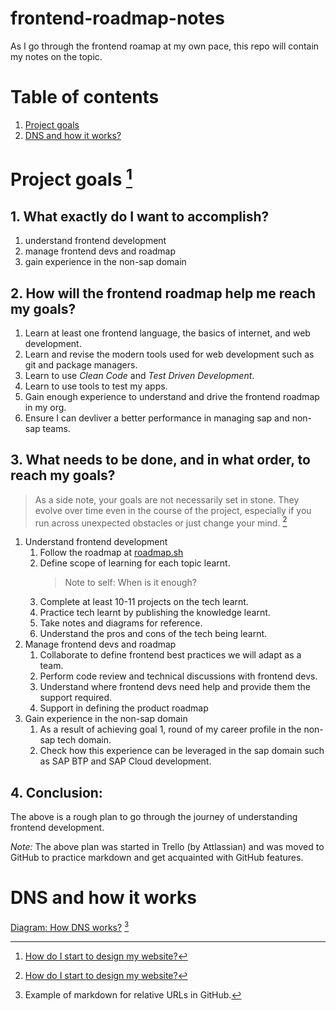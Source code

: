 # frontend-roadmap-notes
As I go through the frontend roamap at my own pace, this repo will contain my notes on the topic. 

# Table of contents
 1. [Project goals](#project-goals-1)
 2. [DNS and how it works?](#dns-and-how-it-works)


# Project goals [^1]

## 1. What exactly do I want to accomplish?
1. understand frontend development
2. manage frontend devs and roadmap
3. gain experience in the non-sap domain

## 2. How will the frontend roadmap help me reach my goals?
1. Learn at least one frontend language, the basics of internet, and web development.
2. Learn and revise the modern tools used for web development such as git and package managers.
3. Learn to use *Clean Code* and *Test Driven Development*.
4. Learn to use tools to test my apps.
5. Gain enough experience to understand and drive the frontend roadmap in my org.
6. Ensure I can devliver a better performance in managing sap and non-sap teams.

## 3. What needs to be done, and in what order, to reach my goals?
> As a side note, your goals are not necessarily set in stone. They evolve over time even in the course of the project, especially if you run across unexpected obstacles or just change your mind. [^1]

1. Understand frontend development
    1. Follow the roadmap at [roadmap.sh](https://roadmap.sh/frontend)
    2. Define scope of learning for each topic learnt. 
        > Note to self: When is it enough?
    3. Complete at least 10-11 projects on the tech learnt. 
    4. Practice tech learnt by publishing the knowledge learnt.
    5. Take notes and diagrams for reference.
    6. Understand the pros and cons of the tech being learnt. 
2. Manage frontend devs and roadmap
    1. Collaborate to define frontend best practices we will adapt as a team.
    2. Perform code review and technical discussions with frontend devs.
    3. Understand where frontend devs need help and provide them the support required.
    4. Support in defining the product roadmap
3. Gain experience in the non-sap domain
    1. As a result of achieving goal 1, round of my career profile in the non-sap tech domain.
    2. Check how this experience can be leveraged in the sap domain such as SAP BTP and SAP Cloud development. 

## 4. Conclusion:
The above is a rough plan to go through the journey of understanding frontend development. 

*Note:* The above plan was started in Trello (by Attlassian) and was moved to GitHub to practice markdown and get acquainted with GitHub features. 

[^1]: [How do I start to design my website?](https://developer.mozilla.org/en-US/docs/Learn/Common_questions/Thinking_before_coding)


# DNS and how it works
[Diagram: How DNS works?](/DNS%20-%20Frontend%20Roadmap.pdf) [^2]

[^2]: Example of markdown for relative URLs in GitHub.